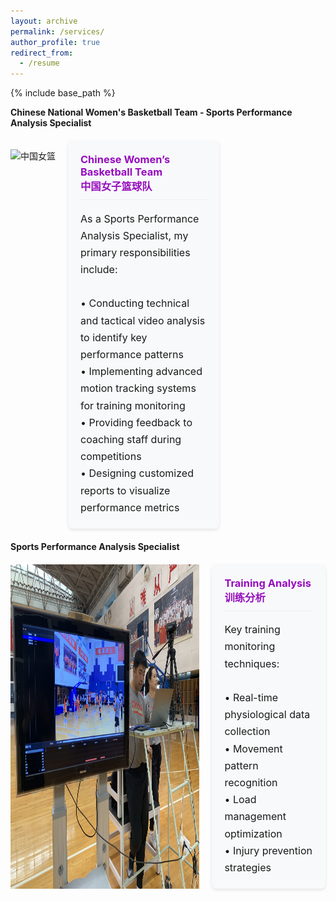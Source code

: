 ```yaml
---
layout: archive
permalink: /services/
author_profile: true
redirect_from:
  - /resume
---
```


{% include base_path %}

**Chinese National Women's Basketball Team - Sports Performance Analysis Specialist**

<div style="display: flex; gap: 20px; margin: 20px 0;">

  <img src="/assets/Chinafemale/1.jpg" 
       alt="中国女篮" 
       style="width: 60%; height: auto;">

  <div style="width: 40%; padding: 20px; background: #f8f9fa; border-radius: 8px; box-shadow: 0 2px 5px rgba(0,0,0,0.1);">
    <h3 style="color: #960DBD; margin-top: 0; border-bottom: 1px solid #eee; padding-bottom: 10px;">
      Chinese Women’s Basketball Team<br>中国女子篮球队
    </h3>
    <p style="line-height: 1.7; font-size: 16px; margin-bottom: 0;">
      As a Sports Performance Analysis Specialist, my primary responsibilities include:<br><br>
    • Conducting technical and tactical video analysis to identify key performance patterns<br>
    • Implementing advanced motion tracking systems for training monitoring<br>
    • Providing feedback to coaching staff during competitions<br>
    • Designing customized reports to visualize performance metrics<br>
    </p>
  </div>
</div>

**Sports Performance Analysis Specialist**

<div style="display: flex; gap: 20px; margin: 20px 0;">
  <img src="/assets/Chinafemale/2.jpg" 
       alt="中国女篮" 
       style="width: 60%; height: auto;">

  <div style="width: 40%; padding: 20px; background: #f8f9fa; border-radius: 8px; box-shadow: 0 2px 5px rgba(0,0,0,0.1);">
    <h3 style="color: #960DBD; margin-top: 0; border-bottom: 1px solid #eee; padding-bottom: 10px;">
      Training Analysis<br>训练分析
    </h3>
    <p style="line-height: 1.7; font-size: 16px; margin-bottom: 0;">
      Key training monitoring techniques:<br><br>
    • Real-time physiological data collection<br>
    • Movement pattern recognition<br>
    • Load management optimization<br>
    • Injury prevention strategies<br>
    </p>
  </div>
</div>



 

